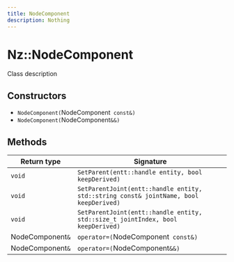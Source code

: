 ```yaml
---
title: NodeComponent
description: Nothing
---
```


# Nz::NodeComponent

Class description

## Constructors

- `NodeComponent(`NodeComponent` const&)`
- `NodeComponent(`NodeComponent`&&)`

## Methods

| Return type | Signature |
| ----------- | --------- |
| `void` | `SetParent(entt::handle entity, bool keepDerived)` |
| `void` | `SetParentJoint(entt::handle entity, std::string const& jointName, bool keepDerived)` |
| `void` | `SetParentJoint(entt::handle entity, std::size_t jointIndex, bool keepDerived)` |
| NodeComponent`&` | `operator=(`NodeComponent` const&)` |
| NodeComponent`&` | `operator=(`NodeComponent`&&)` |
